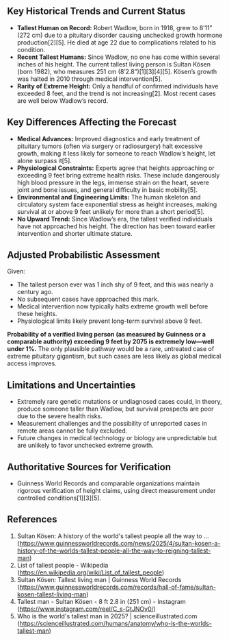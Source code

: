 ## Key Historical Trends and Current Status

- **Tallest Human on Record:** Robert Wadlow, born in 1918, grew to 8’11” (272 cm) due to a pituitary disorder causing unchecked growth hormone production[2][5]. He died at age 22 due to complications related to his condition.
- **Recent Tallest Humans:** Since Wadlow, no one has come within several inches of his height. The current tallest living person is Sultan Kösen (born 1982), who measures 251 cm (8’2.8”)[1][3][4][5]. Kösen’s growth was halted in 2010 through medical intervention[5].
- **Rarity of Extreme Height:** Only a handful of confirmed individuals have exceeded 8 feet, and the trend is not increasing[2]. Most recent cases are well below Wadlow’s record.

## Key Differences Affecting the Forecast

- **Medical Advances:** Improved diagnostics and early treatment of pituitary tumors (often via surgery or radiosurgery) halt excessive growth, making it less likely for someone to reach Wadlow’s height, let alone surpass it[5].
- **Physiological Constraints:** Experts agree that heights approaching or exceeding 9 feet bring extreme health risks. These include dangerously high blood pressure in the legs, immense strain on the heart, severe joint and bone issues, and general difficulty in basic mobility[5].
- **Environmental and Engineering Limits:** The human skeleton and circulatory system face exponential stress as height increases, making survival at or above 9 feet unlikely for more than a short period[5].
- **No Upward Trend:** Since Wadlow’s era, the tallest verified individuals have not approached his height. The direction has been toward earlier intervention and shorter ultimate stature.

## Adjusted Probabilistic Assessment

Given:
- The tallest person ever was 1 inch shy of 9 feet, and this was nearly a century ago.
- No subsequent cases have approached this mark.
- Medical intervention now typically halts extreme growth well before these heights.
- Physiological limits likely prevent long-term survival above 9 feet.

**Probability of a verified living person (as measured by Guinness or a comparable authority) exceeding 9 feet by 2075 is extremely low—well under 1%.** The only plausible pathway would be a rare, untreated case of extreme pituitary gigantism, but such cases are less likely as global medical access improves.

## Limitations and Uncertainties

- Extremely rare genetic mutations or undiagnosed cases could, in theory, produce someone taller than Wadlow, but survival prospects are poor due to the severe health risks.
- Measurement challenges and the possibility of unreported cases in remote areas cannot be fully excluded.
- Future changes in medical technology or biology are unpredictable but are unlikely to favor unchecked extreme growth.

## Authoritative Sources for Verification

- Guinness World Records and comparable organizations maintain rigorous verification of height claims, using direct measurement under controlled conditions[1][3][5]. 

## References
1. Sultan Kösen: A history of the world's tallest people all the way to ... (https://www.guinnessworldrecords.com/news/2025/4/sultan-kosen-a-history-of-the-worlds-tallest-people-all-the-way-to-reigning-tallest-man)
2. List of tallest people - Wikipedia (https://en.wikipedia.org/wiki/List_of_tallest_people)
3. Sultan Kösen: Tallest living man | Guinness World Records (https://www.guinnessworldrecords.com/records/hall-of-fame/sultan-kosen-tallest-living-man)
4. Tallest man - Sultan Kösen - 8 ft 2.8 in (251 cm) - Instagram (https://www.instagram.com/reel/C_s-GtJNOv0/)
5. Who is the world's tallest man in 2025? | scienceillustrated.com (https://scienceillustrated.com/humans/anatomy/who-is-the-worlds-tallest-man)